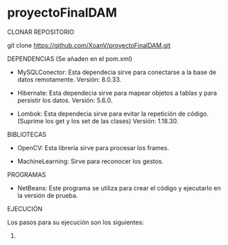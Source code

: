 # proyectoFinalDAM

CLONAR REPOSITORIO

git clone https://github.com/XoanV/proyectoFinalDAM.git

DEPENDENCIAS (Se añaden en el pom.xml)

- MySQLConector: Esta dependecia sirve para conectarse a la base de datos remotamente. Versión: 8.0.33.

- Hibernate: Esta dependecia sirve para mapear objetos a tablas y para persistir los datos. Versión: 5.6.0.

- Lombok: Esta dependecia sirve para evitar la repetición de código. (Suprime los get y los set de las clases) Versión: 1.18.30.

BIBLIOTECAS

- OpenCV: Esta librería sirve para procesar los frames.

- MachineLearning: Sirve para reconocer los gestos.

PROGRAMAS

- NetBeans: Este programa se utiliza para crear el código y ejecutarlo en la versión de prueba.

EJECUCIÓN

Los pasos para su ejecución son los siguientes:

1. 
